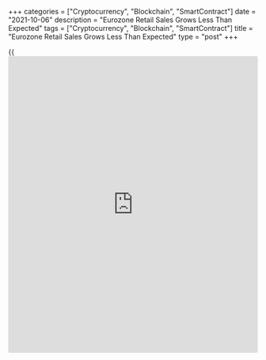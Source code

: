 +++
categories = ["Cryptocurrency", "Blockchain", "SmartContract"]
date = "2021-10-06"
description = "Eurozone Retail Sales Grows Less Than Expected"
tags = ["Cryptocurrency", "Blockchain", "SmartContract"]
title = "Eurozone Retail Sales Grows Less Than Expected"
type = "post"
+++

{{<iframe id="large-banner" src="https://www.bounty.group/#slide=17.0" width="100%" height="600" scrolling="no" style="border: 0px solid rgb(216, 221, 230); border-radius: 3px;">}}

Euro area retail sales grew less than expected in August, after a
decline in the previous month, preliminary data from Eurostat showed
Wednesday.

Retail sales rose 0.3 percent month-on-month following a 2.6 percent
fall in July, which was revised from 2.3 percent. Economists had
forecast 0.8 percent growth.

On a year-on-year basis, Eurozone retail sales remained unchanged in
August after a 3.1 percent growth in July. Economists had predicted 0.4
percent gain.

Compared to the previous month, sales of non-food products increased 1.8
percent, while those of automotive fuel dropped 0.1 percent. Sales of
food, drinks and tobacco decreased 1.7 percent.

In the EU, retail sales increased 0.3 percent from July, when they fell
2.1 percent. Compared to the same month last year, retail sales rose 1.1
percent after a 3.8 percent growth in July.

Among the member states, Malta, Ireland and Slovakia registered the
biggest monthly increases, while the worst declines were seen in
Denmark, Estonia and France.

ING economist Bert Colijn said retail sales likely peaked in the second
quarter and consumption is set for moderation from here.

Minus a growth in September retail sales likely grew only 0.2 percent in
the third quarter after a 3.9 percent jump in the previous three months
that was driven by reopenings, the economist reckoned.  
  
"With energy prices soaring, furlough schemes ending and rebound effects
waning, we expect consumption growth to fade over the course of the
fourth quarter," Colijn said.  
  
That said, the high savings with Europeans, the low unemployment rate
and record high consumer confidence could still lead to above-trend
growth in retail sales, the economist added.

For comments and feedback [contact](https://www.playgroundfx.com/contact/): editorial@rtt[news](https://www.letsplayfx.com/blog/forex-news-website/).com

[Economic News][1]

 **What parts of the world are seeing the best (and worst) economic
performances lately? Click[here][2] to check out our [Econ Scorecard][2]
and find out! See up-to-the-moment [ranking](https://www.playgroundfx.com/blog/crypto-exchange-ranking/)s for the best and worst
performers in [GDP][3], [unemployment rate][4], [inflation][5] and much
more.**

   1. www.rtt[news](https://www.letsplayfx.com/blog/forex-news-website/).com/Content/EconomicNews.aspx
   2. www.rtt[news](https://www.letsplayfx.com/blog/forex-news-website/).com/economic-scorecard/world-rank/industrial-production/highest-performance.aspx
   3. www.rtt[news](https://www.letsplayfx.com/blog/forex-news-website/).com/economic-scorecard/world-rank/GDP/highest-performance.aspx
   4. www.rtt[news](https://www.letsplayfx.com/blog/forex-news-website/).com/economic-scorecard/world-rank/unemployment-rate/lowest-performance.aspx
   5. www.rtt[news](https://www.letsplayfx.com/blog/forex-news-website/).com/economic-scorecard/world-rank/CPI/highest-performance.aspx